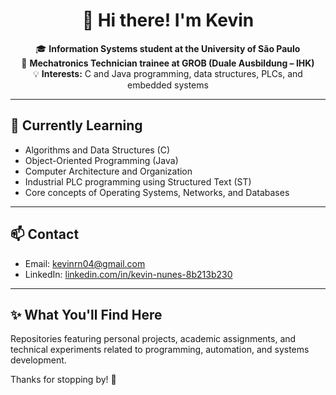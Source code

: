 <div align="center">

# 👋 Hi there! I'm Kevin

🎓 **Information Systems student at the University of São Paulo**  
🤖 **Mechatronics Technician trainee at GROB (Duale Ausbildung – IHK)**  
💡 **Interests:** C and Java programming, data structures, PLCs, and embedded systems  

</div>

---

## 🌱 Currently Learning

- Algorithms and Data Structures (C)  
- Object-Oriented Programming (Java)  
- Computer Architecture and Organization  
- Industrial PLC programming using Structured Text (ST)  
- Core concepts of Operating Systems, Networks, and Databases  

---

## 📫 Contact

- Email: [kevinrn04@gmail.com](mailto:kevinrn04@gmail.com)  
- LinkedIn: [linkedin.com/in/kevin-nunes-8b213b230](https://www.linkedin.com/in/kevin-nunes-8b213b230/)

---

## ✨ What You'll Find Here

Repositories featuring personal projects, academic assignments, and technical experiments related to programming, automation, and systems development.

Thanks for stopping by! 🚀

